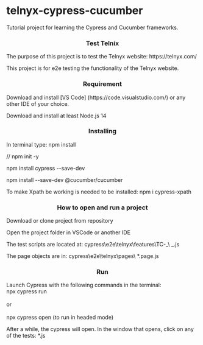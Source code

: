 # telnyx-cypress-cucumber

Tutorial project for learning the Cypress and Cucumber frameworks.

<h3 align="center">Test Telnix</h3>
The purpose of this project is to test the Telnyx website: https://telnyx.com/

This project is for e2e testing the functionality of the Telnyx website.

<h3 align="center">Requirement</h3>
Download and install [VS Code] (https://code.visualstudio.com/) or any other IDE of your choice.

Download and install at least Node.js 14

<h3 align="center">Installing</h3>
In terminal type:
npm install

// npm init -y

npm install cypress --save-dev

npm install --save-dev @cucumber/cucumber

To make Xpath be working is needed to be installed:
npm i cypress-xpath

<h3 align="center">How to open and run a project</h3>
Download or clone project from repository

Open the project folder in VSCode or another IDE

The test scripts are located at: cypress\e2e\telnyx\features\TC-_\ _.js

The page objects are in: cypress\e2e\telnyx\pages\ \*.page.js

<h3 align="center">Run</h3>
Launch Cypress with the following commands in the terminal:
<br>npx cypress run<br>
<br>or<br> 
<br>npx cypress open (to run in headed mode)<br>

After a while, the cypress will open.
In the window that opens, click on any of the tests: \*.js
